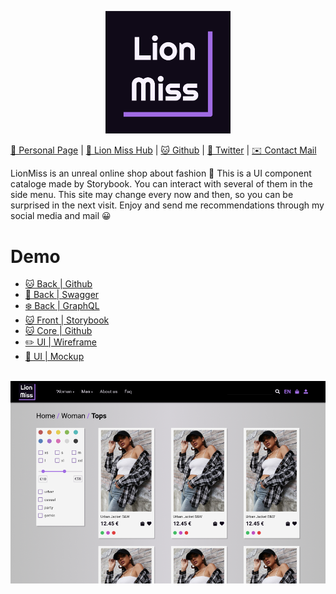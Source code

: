 
<p align="center">
  <img width="200" class="logo" src="./src/stories/assets/logo.png" />
</p>

[💃 Personal Page](https://www.kodeneko.com) | [👗 Lion Miss Hub](https://kodeneko.com/lionmiss) | [🐱 Github](https://github.com/kode-neko) | [🐤 Twitter](https://twitter.com/KodenekoFront) | [✉️ Contact Mail](mailto:ladysun.freedom@gmail.com)

LionMiss is an unreal online shop about fashion 🛒 This is a UI component cataloge made by Storybook. You can interact with several of them in the side menu. This site may change every now and then, so you can be surprised in the next visit. Enjoy and send me recommendations through my social media and mail 😀

# Demo
- [🐱 Back | Github](https://github.com/kode-neko/lionmiss-back)
- [🌳 Back | Swagger](https://www.kodeneko.com/lionmiss/swagger)
- [❄️ Back | GraphQL](https://www.kodeneko.com/lionmiss/gql)
- [🐱 Front | Storybook](https://www.kodeneko.com/lionmiss/storybook)
- [🐱 Core | Github](https://github.com/kode-neko/lionmiss-core)
- [✏️ UI | Wireframe](https://www.kodeneko.com/lionmiss/wireframe)
- [📱 UI | Mockup](https://www.kodeneko.com/lionmiss/mockup)

<br/>

<img class="exampleImg" src="./src/stories/assets/example-screen.png" />
